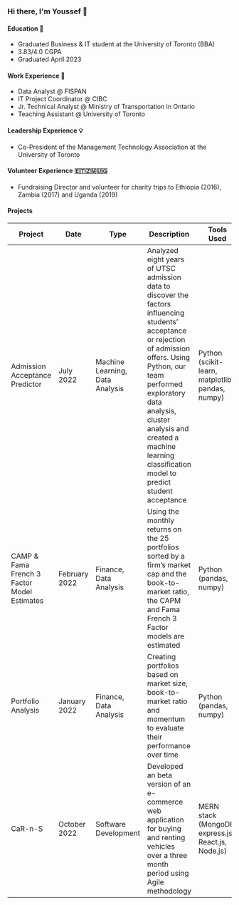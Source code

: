 ### Hi there, I'm Youssef 👋 

#### Education 🎒
- Graduated Business & IT student at the University of Toronto (BBA)
- 3.83/4.0 CGPA
- Graduated April 2023

#### Work Experience 👔
- Data Analyst @ FISPAN
- IT Project Coordinator @ CIBC
- Jr. Technical Analyst @ Ministry of Transportation in Ontario
- Teaching Assistant @ University of Toronto

#### Leadership Experience 💡
- Co-President of the Management Technology Association at the University of Toronto

#### Volunteer Experience 🇪🇹🇿🇲🇺🇬
- Fundraising Director and volunteer for charity trips to Ethiopia (2016), Zambia (2017) and Uganda (2019)

#### Projects

| **Project**                                 | **Date**      | **Type**                        | **Description**                                                                                                                                                                                                                                                                                       | Tools Used                                          |
|---------------------------------------------|---------------|---------------------------------|-------------------------------------------------------------------------------------------------------------------------------------------------------------------------------------------------------------------------------------------------------------------------------------------------------|-----------------------------------------------------|
| Admission Acceptance Predictor              | July 2022     | Machine Learning, Data Analysis | Analyzed eight years of UTSC admission data to discover the factors influencing students’ acceptance or rejection of admission offers. Using Python, our team performed exploratory data analysis, cluster analysis and created a machine learning classification model to predict student acceptance | Python (scikit-learn, matplotlib, pandas, numpy)    |
| CAMP & Fama French 3 Factor Model Estimates | February 2022 | Finance, Data Analysis          | Using the monthly returns on the 25 portfolios sorted by a firm’s market cap and the book-to-market ratio, the CAPM and Fama French 3 Factor models are estimated                                                                                                                                     | Python (pandas, numpy)                              |
| Portfolio Analysis                          | January 2022  | Finance, Data Analysis          | Creating portfolios based on market size, book-to-market ratio and momentum to evaluate their performance over time                                                                                                                                                                                   | Python (pandas, numpy)                              |
| CaR-n-S                                     | October 2022  | Software Development            | Developed an beta version of an e-commerce web application for buying and renting vehicles over a three month period using Agile methodology                                                                                                                                                          | MERN stack (MongoDB, express.js, React.js, Node.js) |


<!--
**youssefisk/youssefisk** is a ✨ _special_ ✨ repository because its `README.md` (this file) appears on your GitHub profile.

Here are some ideas to get you started:

- 🔭 I’m currently working on ...
- 🌱 I’m currently learning ...
- 👯 I’m looking to collaborate on ...
- 🤔 I’m looking for help with ...
- 💬 Ask me about ...
- 📫 How to reach me: ...
- 😄 Pronouns: ...
- ⚡ Fun fact: ...
-->
